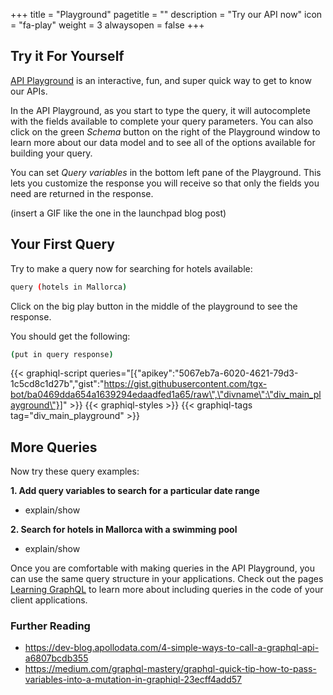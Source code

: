 +++
title = "Playground"
pagetitle = ""
description = "Try our API now"
icon = "fa-play"
weight = 3
alwaysopen = false
+++

## Try it For Yourself
[API Playground](https://api.travelgatex.com) is an interactive, fun, and super quick way to get to know our APIs.

In the API Playground, as you start to type the query, it will autocomplete with the fields available to complete your query parameters. You can also click on the green _Schema_ button on the right of the Playground window to learn more about our data model and to see all of the options available for building your query.

You can set _Query variables_ in the bottom left pane of the Playground. This lets you customize the response you will receive so that only the fields you need are returned in the response.

(insert a GIF like the one in the launchpad blog post)

## Your First Query 
Try to make a query now for searching for hotels available:
```bash
query (hotels in Mallorca)
```
Click on the big play button in the middle of the playground to see the response.

You should get the following:
```bash
(put in query response)
```

{{< graphiql-script queries="[{\"apikey\":\"5067eb7a-6020-4621-79d3-1c5cd8c1d27b\",\"gist\":\"https://gist.githubusercontent.com/tgx-bot/ba0469dda654a1639294edaadfed1a65/raw\",\"divname\":\"div_main_playground\"}]" >}}
{{< graphiql-styles >}}
{{< graphiql-tags tag="div_main_playground" >}}

## More Queries
Now try these query examples:

<strong>1. Add query variables to search for a particular date range</strong>
- explain/show

<strong>2. Search for hotels in Mallorca with a swimming pool</strong>
- explain/show

Once you are comfortable with making queries in the API Playground, you can use the same query structure in your applications. Check out the pages <a href="/learning-graphql/">Learning GraphQL</a> to learn more about including queries in the code of your client applications.

### Further Reading

- https://dev-blog.apollodata.com/4-simple-ways-to-call-a-graphql-api-a6807bcdb355
- https://medium.com/graphql-mastery/graphql-quick-tip-how-to-pass-variables-into-a-mutation-in-graphiql-23ecff4add57

